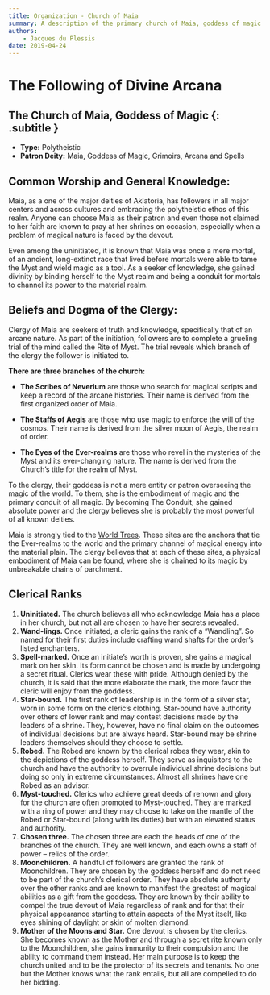 ```yaml
---
title: Organization - Church of Maia
summary: A description of the primary church of Maia, goddess of magic.
authors:
    - Jacques du Plessis
date: 2019-04-24
---
```

# The Following of Divine Arcana
## The Church of Maia, Goddess of Magic {: .subtitle }

* **Type:** Polytheistic
* **Patron Deity:** Maia, Goddess of Magic, Grimoirs, Arcana and Spells

## Common Worship and General Knowledge:
Maia, as a one of the major deities of Aklatoria, has followers in all major centers and across cultures and embracing the polytheistic ethos of this realm.  Anyone can choose Maia as their patron and even those not claimed to her faith are known to pray at her shrines on occasion, especially when a problem of magical nature is faced by the devout.

Even among the uninitiated, it is known that Maia was once a mere mortal, of an ancient, long-extinct race that lived before mortals were able to tame the Myst and wield magic as a tool.  As a seeker of knowledge, she gained divinity by binding herself to the Myst realm and being a conduit for mortals to channel its power to the material realm.

## Beliefs and Dogma of the Clergy: 
Clergy of Maia are seekers of truth and knowledge, specifically that of an arcane nature.  As part of the initiation, followers are to complete a grueling trial of the mind called the Rite of Myst.  The trial reveals which branch of the clergy the follower is initiated to.

**There are three branches of the church:**

* **The Scribes of Neverium** are those who search for magical scripts and keep a record of the arcane histories.  Their name is derived from the first organized order of Maia.

* **The Staffs of Aegis** are those who use magic to enforce the will of the cosmos.  Their name is derived from the silver moon of Aegis, the realm of order.

* **The Eyes of the Ever-realms** are those who revel in the mysteries of the Myst and its ever-changing nature.  The name is derived from the Church’s title for the realm of Myst.

To the clergy, their goddess is not a mere entity or patron overseeing the magic of the world.  To them, she is the embodiment of magic and the primary conduit of all magic.  By becoming The Conduit, she gained absolute power and the clergy believes she is probably the most powerful of all known deities.

Maia is strongly tied to the [World Trees](/cosmology/magic/places_of_power/world_trees).  These sites are the anchors that tie the Ever-realms to the world and the primary channel of magical energy into the material plain.  The clergy believes that at each of these sites, a physical embodiment of Maia can be found, where she is chained to its magic by unbreakable chains of parchment.

## Clerical Ranks
1. **Uninitiated.** The church believes all who acknowledge Maia has a place in her church, but not all are chosen to have her secrets revealed.
2. **Wand-lings.** Once initiated, a cleric gains the rank of a “Wandling”.  So named for their first duties include crafting wand shafts for the order’s listed enchanters.
3. **Spell-marked.** Once an initiate’s worth is proven, she gains a magical mark on her skin.  Its form cannot be chosen and is made by undergoing a secret ritual. Clerics wear these with pride.  Although denied by the church, it is said that the more elaborate the mark, the more favor the cleric will enjoy from the goddess.
4. **Star-bound.** The first rank of leadership is in the form of a silver star, worn in some form on the cleric’s clothing.  Star-bound have authority over others of lower rank and may contest decisions made by the leaders of a shrine.  They, however, have no final claim on the outcomes of individual decisions but are always heard.  Star-bound may be shrine leaders themselves should they choose to settle.
5. **Robed.** The Robed are known by the clerical robes they wear, akin to the depictions of the goddess herself.  They serve as inquisitors to the church and have the authority to overrule individual shrine decisions but doing so only in extreme circumstances. Almost all shrines have one Robed as an advisor.
6. **Myst-touched.** Clerics who achieve great deeds of renown and glory for the church are often promoted to Myst-touched.  They are marked with a ring of power and they may choose to take on the mantle of the Robed or Star-bound (along with its duties) but with an elevated status and authority.
7. <a name='chosen_3'></a>**Chosen three.** The chosen three are each the heads of one of the branches of the church.  They are well known, and each owns a staff of power – relics of the order.
8. **Moonchildren.**  A handful of followers are granted the rank of Moonchildren.  They are chosen by the goddess herself and do not need to be part of the church’s clerical order.  They have absolute authority over the other ranks and are known to manifest the greatest of magical abilities as a gift from the goddess.  They are known by their ability to compel the true devout of Maia regardless of rank and for that their physical appearance starting to attain aspects of the Myst itself, like eyes shining of daylight or skin of molten diamond.
9. **Mother of the Moons and Star.** One devout is chosen by the clerics.  She becomes known as the Mother and through a secret rite known only to the Moonchildren, she gains immunity to their compulsion and the ability to command them instead.  Her main purpose is to keep the church united and to be the protector of its secrets and tenants.  No one but the Mother knows what the rank entails, but all are compelled to do her bidding.